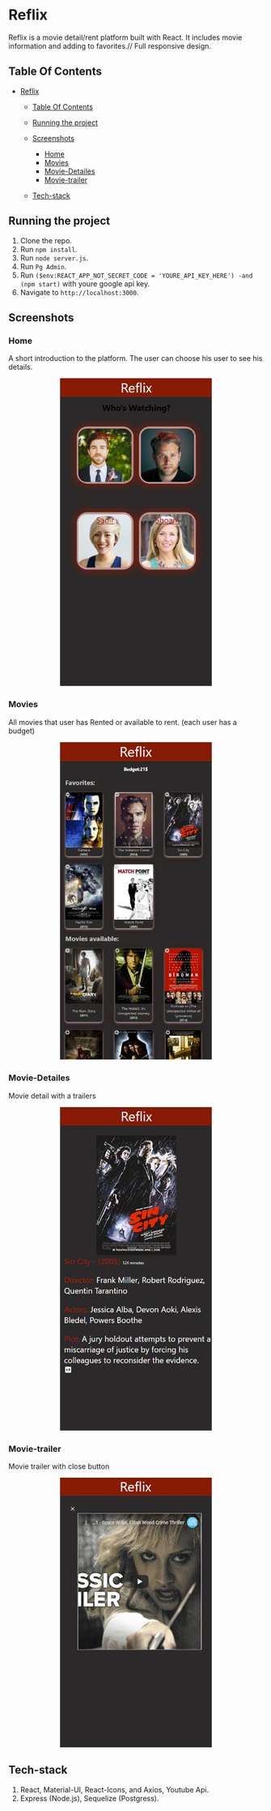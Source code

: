 # Reflix

Reflix is a movie detail/rent platform built with React. It includes movie information and adding to favorites.//
Full responsive design.
## Table Of Contents
- [Reflix](#reflix)
  - [Table Of Contents](#table-of-contents)
  - [Running the project](#running-the-project)
  - [Screenshots](#screenshots)
    - [Home](#home)
    - [Movies](#Movies)
    - [Movie-Detailes](#Movie-Detailes)
    - [Movie-trailer](#Movie-trailer)

  - [Tech-stack](#tech-stack)

## Running the project
1. Clone the repo.
2. Run `npm install`.
3. Run `node server.js`.
4. Run `Pg Admin`.
5. Run `($env:REACT_APP_NOT_SECRET_CODE = 'YOURE_API_KEY_HERE') -and (npm start)` with youre google api key.
6. Navigate to `http://localhost:3000`.

## Screenshots

### Home
A short introduction to the platform. The user can choose his user to see his details.
<p align="center"><img src="assets/Home.PNG" width="300" /></p>

### Movies
All movies that user has Rented or available to rent. (each user has a budget)
<p align="center"><img src="assets/catalog.PNG" width="300" /></p>

### Movie-Detailes
Movie detail with a trailers
<p align="center"><img src="assets/movieInfo.PNG" width="300" /></p>

### Movie-trailer
Movie trailer with close button
<p align="center"><img src="assets/trailer.PNG" width="300" /></p>



## Tech-stack
1. React, Material-UI, React-Icons, and Axios, Youtube Api.
2. Express (Node.js), Sequelize (Postgress).
